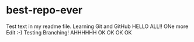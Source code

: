 # best-repo-ever
Test text in my readme file. Learning Git and GitHub
HELLO ALL!! ONe more Edit :-) 
Testing Branching!  AHHHHHH
OK OK OK OK
